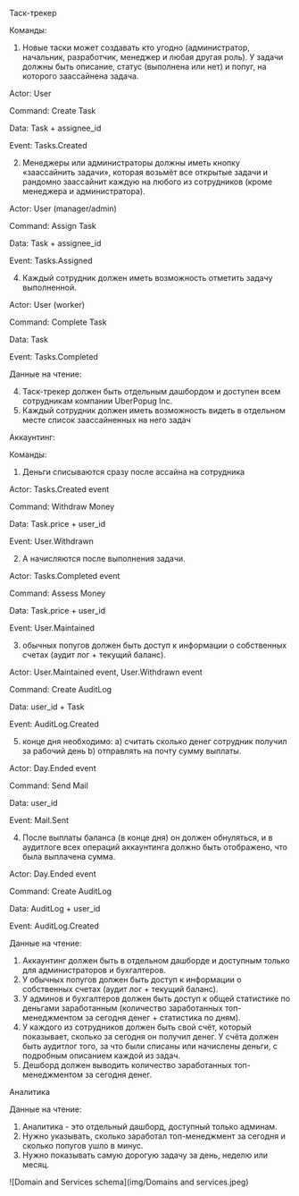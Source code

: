 Таск-трекер

Команды:
1. Новые таски может создавать кто угодно (администратор, начальник, разработчик, менеджер и любая другая роль). У задачи должны быть описание, статус (выполнена или нет) и попуг, на которого заассайнена задача.

Actor: User

Command: Create Task

Data: Task + assignee_id

Event: Tasks.Created


2. Менеджеры или администраторы должны иметь кнопку «заассайнить задачи», которая возьмёт все открытые задачи и рандомно заассайнит каждую на любого из сотрудников (кроме менеджера и администратора).

Actor: User (manager/admin)

Command: Assign Task

Data: Task + assignee_id

Event: Tasks.Assigned

4. Каждый сотрудник должен иметь возможность отметить задачу выполненной.

Actor: User (worker)

Command: Complete Task

Data: Task

Event: Tasks.Completed

Данные на чтение:

4. Таск-трекер должен быть отдельным дашбордом и доступен всем сотрудникам компании UberPopug Inc.
5. Каждый сотрудник должен иметь возможность видеть в отдельном месте список заассайненных на него задач

Аккаунтинг: 

Команды:
1.	Деньги списываются сразу после ассайна на сотрудника

Actor: Tasks.Created event

Command: Withdraw Money

Data: Task.price + user_id

Event: User.Withdrawn 

2.	А начисляются после выполнения задачи.

Actor: Tasks.Completed event

Command: Assess Money

Data: Task.price + user_id

Event: User.Maintained

3. обычных попугов должен быть доступ к информации о собственных счетах (аудит лог + текущий баланс).

Actor: User.Maintained event, User.Withdrawn event

Command: Create AuditLog

Data: user_id + Task

Event: AuditLog.Created

5. конце дня необходимо:
a) считать сколько денег сотрудник получил за рабочий день
b) отправлять на почту сумму выплаты.

Actor: Day.Ended event

Command: Send Mail

Data: user_id

Event: Mail.Sent

4. После выплаты баланса (в конце дня) он должен обнуляться, и в аудитлоге всех операций аккаунтинга должно быть отображено, что была выплачена сумма.

Actor: Day.Ended event

Command: Create AuditLog 

Data: AuditLog + user_id

Event: AuditLog.Created 

Данные на чтение:

1. Аккаунтинг должен быть в отдельном дашборде и доступным только для администраторов и бухгалтеров.
2. У обычных попугов должен быть доступ к информации о собственных счетах (аудит лог + текущий баланс). 
3. У админов и бухгалтеров должен быть доступ к общей статистике по деньгами заработанным (количество заработанных топ-менеджментом за сегодня денег + статистика по дням).
4. У каждого из сотрудников должен быть свой счёт, который показывает, сколько за сегодня он получил денег. У счёта должен быть аудитлог того, за что были списаны или начислены деньги, с подробным описанием каждой из задач.
5. Дешборд должен выводить количество заработанных топ-менеджментом за сегодня денег.

Аналитика

Данные на чтение:

1. Аналитика - это отдельный дашборд, доступный только админам.
2. Нужно указывать, сколько заработал топ-менеджмент за сегодня и сколько попугов ушло в минус.
3. Нужно показывать самую дорогую задачу за день, неделю или месяц.


![Domain and Services schema](img/Domains and services.jpeg)